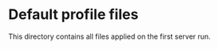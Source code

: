 Default profile files
=====================

This directory contains all files applied on the first server run.
